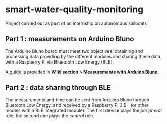 # smart-water-quality-monitoring
Project carried out as part of an internship on autonomous sailboats

## Part 1 : measurements on Arduino Bluno

The Arduino Bluno board must meet two objectives: obtaining and processing data providing by the different modules and sharing these data with a Raspberry Pi via Bluetooth Low Energy (BLE).   

A guide is provided in **Wiki section > Measurements with Arduino Bluno**.

## Part 2 : data sharing through BLE

The measurements and time can be sent from Arduino Bluno through Bluetooth Low Energy, and received by a Raspberry Pi 3 B+ (or other models with a BLE integrated module). The first device plays the *peripheral* role, the second one plays the *central* role.






